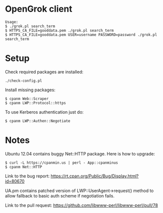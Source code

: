 OpenGrok client
===============
```
Usage: 
$ ./grok.pl search_term
$ HTTPS_CA_FILE=gooddata.pem ./grok.pl search_term
$ HTTPS_CA_FILE=gooddata.pem USER=username PASSWORD=password ./grok.pl search_term
```

Setup
=====
Check required packages are installed:
```
./check-config.pl
```
Install missing packages:
```
$ cpanm Web::Scraper
$ cpanm LWP::Protocol::https
```
To use Kerberos authentication just do:
```
$ cpanm LWP::Authen::Negotiate 
```

Notes
=====
Ubuntu 12.04 contains buggy Net::HTTP package. Here is how to upgrade:
```
$ curl -L https://cpanmin.us | perl - App::cpanminus
$ cpanm Net::HTTP
```
Link to the bug report: https://rt.cpan.org/Public/Bug/Display.html?id=80670

UA.pm contains patched version of LWP::UserAgent->request() method to allow
fallback to basic auth scheme if negotiation fails.

Link to the pull request: https://github.com/libwww-perl/libwww-perl/pull/78
